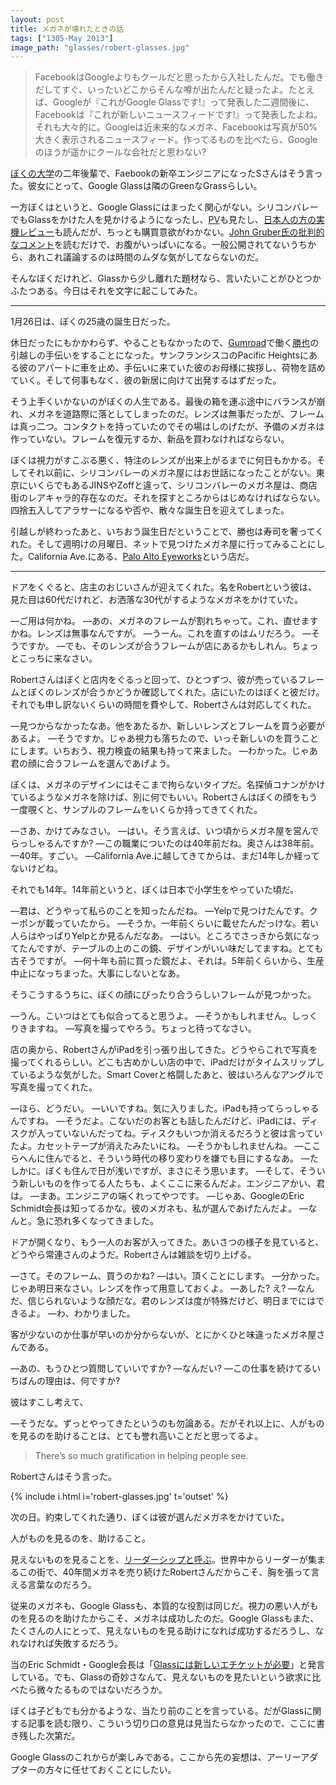 ```yaml
---
layout: post
title: メガネが壊れたときの話
tags: ["1305-May 2013"]
image_path: "glasses/robert-glasses.jpg"
---
```


> FacebookはGoogleよりもクールだと思ったから入社したんだ。でも働きだしてすぐ、いったいどこからそんな噂が出たんだと疑ったよ。たとえば、Googleが『これがGoogle Glassです!』って発表した二週間後に、Facebookは『これが新しいニュースフィードです!』って発表したよね。 それも大々的に。Googleは近未来的なメガネ、Facebookは写真が50%大きく表示されるニュースフィード。作ってるものを比べたら、Googleのほうが遥かにクールな会社だと思わない?

[ぼくの大学](http://www.cs.cmu.edu/)の二年後輩で、Faebookの新卒エンジニアになったSさんはそう言った。彼女にとって、Google Glassは隣のGreenなGrassらしい。

一方ぼくはというと、Google Glassにはまったく関心がない。シリコンバレーでもGlassをかけた人を見かけるようになったし、[PV](http://www.google.com/glass/start/how-it-feels/)も見たし、[日本人の方の実機レビュー](http://weekly.ascii.jp/elem/000/000/145/145804/)も読んだが、ちっとも購買意欲がわかない。[John Gruber氏の批判的なコメント](https://duckduckgo.com/?q=site%3Adaringfireball.net+google+glass)を読むだけで、お腹がいっぱいになる。一般公開されてないうちから、あれこれ議論するのは時間のムダな気がしてならないのだ。

そんなぼくだけれど、Glassから少し離れた題材なら、言いたいことがひとつかふたつある。今日はそれを文字に起こしてみた。

----

1月26日は、ぼくの25歳の誕生日だった。

休日だったにもかかわらず、やることもなかったので、[Gumroad](https://gumroad.com/)で働く[勝也](https://twitter.com/kn)の引越しの手伝いをすることになった。サンフランシスコのPacific Heightsにある彼のアパートに車を止め、手伝いに来ていた彼のお母様に挨拶し、荷物を詰めていく。そして何事もなく、彼の新居に向けて出発するはずだった。

そう上手くいかないのがぼくの人生である。最後の箱を運ぶ途中にバランスが崩れ、メガネを道路際に落としてしまったのだ。レンズは無事だったが、フレームは真っ二つ。コンタクトを持っていたのでその場はしのげたが、予備のメガネは作っていない。フレームを復元するか、新品を買わなければならない。

ぼくは視力がすこぶる悪く、特注のレンズが出来上がるまでに何日もかかる。そしてそれ以前に、シリコンバレーのメガネ屋にはお世話になったことがない。東京にいくらでもあるJINSやZoffと違って、シリコンバレーのメガネ屋は、商店街のレアキャラ的存在なのだ。それを探すところからはじめなければならない。四捨五入してアラサーになるや否や、散々な誕生日を迎えてしまった。

引越しが終わったあと、いちおう誕生日だということで、勝也は寿司を奢ってくれた。そして週明けの月曜日、ネットで見つけたメガネ屋に行ってみることにした。California Ave.にある、[Palo Alto Eyeworks](http://www.yelp.com/biz/palo-alto-eyeworks-palo-alto)という店だ。

----

ドアをくぐると、店主のおじいさんが迎えてくれた。名をRobertという彼は、見た目は60代だけれど、お洒落な30代がするようなメガネをかけていた。

—ご用は何かね。
—あの、メガネのフレームが割れちゃって。これ、直せますかね。レンズは無事なんですが。
—うーん。これを直すのはムリだろう。
—そうですか。
—でも、そのレンズが合うフレームが店にあるかもしれん。ちょっとこっちに来なさい。

Robertさんはぼくと店内をぐるっと回って、ひとつずつ、彼が売っているフレームとぼくのレンズが合うかどうか確認してくれた。店にいたのはぼくと彼だけ。それでも申し訳ないくらいの時間を費やして、Robertさんは対応してくれた。

—見つからなかったなあ。他をあたるか、新しいレンズとフレームを買う必要があるよ。
—そうですか。じゃあ視力も落ちたので、いっそ新しいのを買うことにします。いちおう、視力検査の結果も持って来ました。
—わかった。じゃあ君の顔に合うフレームを選んであげよう。

ぼくは、メガネのデザインにはそこまで拘らないタイプだ。名探偵コナンがかけているようなメガネを除けば、別に何でもいい。Robertさんはぼくの顔をもう一度覗くと、サンプルのフレームをいくらか持ってきてくれた。

—さあ、かけてみなさい。
—はい。そう言えば、いつ頃からメガネ屋を営んでらっしゃるんですか?
—この職業についたのは40年前だね。奥さんは38年前。
—40年。すごい。
—California Ave.に越してきてからは、まだ14年しか経ってないけどね。

それでも14年。14年前というと、ぼくは日本で小学生をやっていた頃だ。

—君は、どうやって私らのことを知ったんだね。
—Yelpで見つけたんです。クーポンが載っていたから。
—そうか。一年前くらいに載せたんだっけな。若い人らはやっぱりYelpとか見るんだなあ。
—はい。ところでさっきから気になってたんですが、テーブルの上のこの鏡、デザインがいい味だしてますね。とても古そうですが。
—何十年も前に買った鏡だよ、それは。5年前くらいから、生産中止になっちまった。大事にしないとなあ。

そうこうするうちに、ぼくの顔にぴったり合うらしいフレームが見つかった。

—うん。こいつはとても似合ってると思うよ。
—そうかもしれません。しっくりきますね。
—写真を撮ってやろう。ちょっと待ってなさい。

店の奥から、RobertさんがiPadを引っ張り出してきた。どうやらこれで写真を撮ってくれるらしい。どこも古めかしい店の中で、iPadだけがタイムスリップしているような気がした。Smart Coverと格闘したあと、彼はいろんなアングルで写真を撮ってくれた。

—ほら、どうだい。
—いいですね。気に入りました。iPadも持ってらっしゃるんですね。
—そうだよ。こないだのお客とも話したんだけど、iPadには、ディスクが入っていないんだってね。ディスクもいつか消えるだろうと彼は言っていたよ。カセットテープが消えたみたいにね。
—そうかもしれませんね。
—ここらへんに住んでると、そういう時代の移り変わりを嫌でも目にするなあ。
—たしかに。ぼくも住んで日が浅いですが、まさにそう思います。
—そして、そういう新しいものを作ってる人たちも、よくここに来るんだよ。エンジニアかい、君は。
—まあ。エンジニアの端くれってやつです。
—じゃあ、GoogleのEric Schmidt会長は知ってるかな。彼のメガネも、私が選んであげたんだよ。
—なんと。急に恐れ多くなってきました。

ドアが開くなり、もう一人のお客が入ってきた。あいさつの様子を見ていると、どうやら常連さんのようだ。Robertさんは雑談を切り上げる。

—さて。そのフレーム、買うのかね?
—はい。頂くことにします。
—分かった。じゃあ明日来なさい。レンズを作って用意しておくよ。
—あした? え?
—なんだ、信じられないような顔だな。君のレンズは度が特殊だけど、明日までにはできるよ。
—わ、わかりました。

客が少ないのか仕事が早いのか分からないが、とにかくひと味違ったメガネ屋さんである。

—あの、もうひとつ質問していいですか?
—なんだい?
—この仕事を続けてるいちばんの理由は、何ですか?

彼はすこし考えて、

—そうだな。ずっとやってきたというのも勿論ある。だがそれ以上に、人がものを見るのを助けることは、とても誉れ高いことだと思ってるよ。

> There’s so much gratification in helping people see.

Robertさんはそう言った。

{% include i.html i='robert-glasses.jpg' t='outset' %}

次の日。約束してくれた通り、ぼくは彼が選んだメガネをかけていた。

人がものを見るのを、助けること。

見えないものを見ることを、[リーダーシップと呼ぶ](http://www.amazon.co.jp/%E3%83%AA%E3%83%BC%E3%83%80%E3%83%BC%E3%82%B7%E3%83%83%E3%83%97%E3%81%AE%E6%97%85-%E8%A6%8B%E3%81%88%E3%81%AA%E3%81%84%E3%82%82%E3%81%AE%E3%82%92%E8%A6%8B%E3%82%8B-%E5%85%89%E6%96%87%E7%A4%BE%E6%96%B0%E6%9B%B8-%E9%87%8E%E7%94%B0-%E6%99%BA%E7%BE%A9/dp/433403389X/)。世界中からリーダーが集まるこの街で、40年間メガネを売り続けたRobertさんだからこそ、胸を張って言える言葉なのだろう。

従来のメガネも、Google Glassも、本質的な役割は同じだ。視力の悪い人がものを見るのを助けたからこそ、メガネは成功したのだ。Google Glassもまた、たくさんの人にとって、見えないものを見る助けになれば成功するだろうし、なれなければ失敗するだろう。

当のEric Schmidt・Google会長は「[Glassには新しいエチケットが必要](http://www.itmedia.co.jp/news/articles/1304/30/news039.html)」と発言している。でも、Glassの奇妙さなんて、見えないものを見たいという欲求に比べたら微々たるものではないだろうか。

ぼくは子どもでも分かるような、当たり前のことを言っている。だがGlassに関する記事を読む限り、こういう切り口の意見は見当たらなかったので、ここに書き残した次第だ。

Google Glassのこれからが楽しみである。ここから先の妄想は、アーリーアダプターの方々に任せておくことにしたい。
